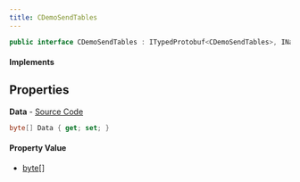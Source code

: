 ```yaml
---
title: CDemoSendTables
---
```


```csharp
public interface CDemoSendTables : ITypedProtobuf<CDemoSendTables>, INativeHandle
```

#### Implements

## Properties

**Data** - [Source Code](https://github.com/swiftly-solution/swiftlys2/blob/main/managed/src/SwiftlyS2.Generated/Protobufs/Interfaces/CDemoSendTables.cs#L13)

```csharp
byte[] Data { get; set; }
```

#### Property Value

- [byte](https://learn.microsoft.com/dotnet/api/system.byte)[]

